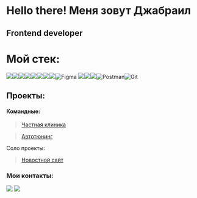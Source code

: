 # Hello there! Меня зовут Джабраил

## Frontend developer

# Мой стек:
<img src="https://img.shields.io/badge/react-%2320232a.svg?style=for-the-badge&logo=react&logoColor=%2361DAFB" /><img src="https://img.shields.io/badge/React_Router-CA4245?style=for-the-badge&logo=react-router&logoColor=white" /><img src="https://img.shields.io/badge/javascript-%23323330.svg?style=for-the-badge&logo=javascript&logoColor=%23F7DF1E" /><img src="https://img.shields.io/badge/html5-%23E34F26.svg?style=for-the-badge&logo=html5&logoColor=white" /><img src="https://img.shields.io/badge/css3-%231572B6.svg?style=for-the-badge&logo=css3&logoColor=white" /><img src="https://img.shields.io/badge/redux-%23593d88.svg?style=for-the-badge&logo=redux&logoColor=white" /><img src="https://img.shields.io/badge/webpack-%238DD6F9.svg?style=for-the-badge&logo=webpack&logoColor=black" /><img src="https://img.shields.io/badge/bootstrap-%23563D7C.svg?style=for-the-badge&logo=bootstrap&logoColor=white" />![Figma](https://img.shields.io/badge/figma-%23F24E1E.svg?style=for-the-badge&logo=figma&logoColor=black)
<img src="https://img.shields.io/badge/node.js-6DA55F?style=for-the-badge&logo=node.js&logoColor=white" /><img src="https://img.shields.io/badge/MongoDB-%234ea94b.svg?style=for-the-badge&logo=mongodb&logoColor=white" /><img src="https://img.shields.io/badge/express.js-%23404d59.svg?style=for-the-badge&logo=express&logoColor=%2361DAFB" />![Postman](https://img.shields.io/badge/Postman-FF6C37?style=for-the-badge&logo=postman&logoColor=white)![Git](https://img.shields.io/badge/git-%23F05033.svg?style=for-the-badge&logo=git&logoColor=white)

## Проекты:
#### Командные:
> [Частная клиника](https://github.com/Mvdjabrail/Hospital_Frontend.git)

> [Автотюнинг](https://github.com/Mvdjabrail/AutoTuningFrontend.git)

Соло проекты:

> [Новостной сайт](https://github.com/Mvdjabrail/Frontend_News.git)

### Мои контакты:
 <a href="https://t.me/Mvdjabrail"><img src="https://img.shields.io/badge/Telegram-2CA5E0?style=for-the-badge&logo=telegram&logoColor=white" /></a>
 <a href="https://wa.me/79622024028"><img src="https://img.shields.io/badge/WhatsApp-25D366?style=for-the-badge&logo=whatsapp&logoColor=white" /></a>

